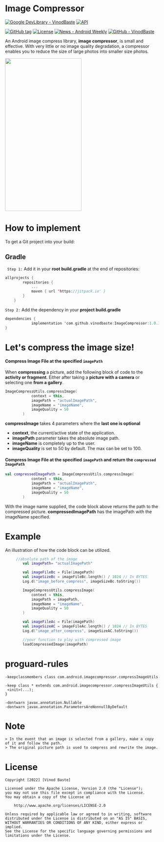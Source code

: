 # Image Compressor

[![Google DevLibrary - VinodBaste](https://img.shields.io/badge/Google_DevLibrary-VinodBaste-ea9f2d?logo=<svg+role%3D"img"+viewBox%3D"0+0+24+24"+xmlns%3D"http%3A%2F%2Fwww.w3.org%2F2000%2Fsvg"><title>Android<%2Ftitle><path+d%3D"M17.523+15.3414c-.5511+0-.9993-.4486-.9993-.9997s.4483-.9993.9993-.9993c.5511+0+.9993.4483.9993.9993.0001.5511-.4482.9997-.9993.9997m-11.046+0c-.5511+0-.9993-.4486-.9993-.9997s.4482-.9993.9993-.9993c.5511+0+.9993.4483.9993.9993+0+.5511-.4483.9997-.9993.9997m11.4045-6.02l1.9973-3.4592a.416.416+0+00-.1521-.5676.416.416+0+00-.5676.1521l-2.0223+3.503C15.5902+8.2439+13.8533+7.8508+12+7.8508s-3.5902.3931-5.1367+1.0989L4.841+5.4467a.4161.4161+0+00-.5677-.1521.4157.4157+0+00-.1521.5676l1.9973+3.4592C2.6889+11.1867.3432+14.6589+0+18.761h24c-.3435-4.1021-2.6892-7.5743-6.1185-9.4396"%2F><%2Fsvg>&logoColor=30DC80)](https://devlibrary.withgoogle.com/products/android/repos/vinodbaste-Image-compressor)
[![API](https://img.shields.io/badge/API-21%2B-brightgreen.svg?style=flat)](https://android-arsenal.com/api?level=21)

[![GitHub tag](https://img.shields.io/github/tag/vinodbaste/image-compressor?include_prereleases=&sort=semver&color=blue)](https://github.com/vinodbaste/image-compressor/releases/)
[![License](https://img.shields.io/badge/License-Apache_2.0-blue)](#license)
[![News - Android Weekly](https://img.shields.io/badge/News-Android_Weekly-d36f21)](https://androidweekly.net/issues/issue-326)
[![GitHub - VinodBaste](https://img.shields.io/badge/GitHub-VinodBaste-4664c6)](https://github.com/vinodbaste/Image-compressor)

An Android image compress library, **image compressor**, is small and effective. With very little or no image quality degradation, a compressor enables you to reduce the size of large photos into smaller size photos.

<img src = "https://raw.githubusercontent.com/vinodbaste/ImageCompressor/main/image%20(2)_google-pixel4xl-clearlywhite-portrait.jpg" width = 250 height = 500 />

# How to implement
To get a Git project into your build:
## Gradle
` Step 1:` Add it in your **root build.gradle**  at the end of repositories:
```kotlin
allprojects {
		repositories {
			...
			maven { url 'https://jitpack.io' }
		}
	}
```

`Step 2:` Add the dependency in your **project build.gradle**
```kotlin
dependencies {
	        implementation 'com.github.vinodbaste:ImageCompressor:1.0.1'
}
```
# Let's compress the image size!
#### Compress Image File at the specified `imagePath`
When **compressing** a picture, add the following block of code to the **activity or fragment**. Either after taking a **picture with a camera** or selecting one **from a gallery**.
```kotlin
ImageCompressUtils.compressImage(
            context = this,
            imagePath = "actualImagePath",
            imageName = "imageName",
            imageQuality = 50
        )
```
**compressImage** takes 4 parameters where the **last one is optional**
* **context**, the current/active state of the application.
* **imagePath** parameter takes the absolute image path.
* **imageName** is completely up to the user.
* **imageQuality** is set to 50 by default. The max can be set to 100.

#### Compress Image File at the specified `imagePath` and return the `compressed ImagePath`
```kotlin
val compressedImagePath = ImageCompressUtils.compressImage(
            context = this,
            imagePath = "actualImagePath",
            imageName = "imageName",
            imageQuality = 50
        )
```
With the image name supplied, the code block above returns the path to the compressed picture.
**compressedImagePath** has the imagePath with the imageName specified.

# Example
An illustration of how the code block can be utilized.
```kotlin
 	 //absolute path of the image
        val imagePath= "actualImagePath"

        val imageFileBc = File(imagePath)
        val imageSizeBc = imageFileBc.length() / 1024 // In BYTES
        Log.d("image_before_compress", imageSizeBc.toString())

        ImageCompressUtils.compressImage(
            context = this,
            imagePath = imagePath,
            imageName = "imageName",
            imageQuality = 50
        )

        val imageFileAc = File(imagePath)
        val imageSizeAC = imageFileAc.length() / 1024 // In BYTES
        Log.d("image_after_compress", imageSizeAC.toString())

        //your function to play with compressed image
        loadCompressedImage(imagePath) 
```
# proguard-rules
```
-keepclassmembers class com.android.imagecompressor.compressImageUtils

-keep class * extends com.android.imagecompressor.compressImageUtils {
 <init>(...);
}

-dontwarn javax.annotation.Nullable
-dontwarn javax.annotation.ParametersAreNonnullByDefault
```

# Note
```
> In the event that an image is selected from a gallery, make a copy of it and follow the path.
> The original picture path is used to compress and rewrite the image.
```
# License
```
Copyright [2022] [Vinod Baste]

Licensed under the Apache License, Version 2.0 (the "License");
you may not use this file except in compliance with the License.
You may obtain a copy of the License at

    http://www.apache.org/licenses/LICENSE-2.0

Unless required by applicable law or agreed to in writing, software
distributed under the License is distributed on an "AS IS" BASIS,
WITHOUT WARRANTIES OR CONDITIONS OF ANY KIND, either express or implied.
See the License for the specific language governing permissions and
limitations under the License.
```


